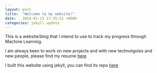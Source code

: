 ```yaml
---
layout: post
title:  "Welcome to my website!"
date:   2024-01-23 17:35:51 +0000
categories: jekyll update
---
```


This is a website/blog that I intend to use to track my progress through Machine Learning. 

I am always keen to work on new projects and with new technolgoies and new people, please find my resume [here](../assets/Bence_Csiba_CV.pdf)

I built this website using jekyll, you can find its repo [here](https://github.com/bencecsiba/bencecsiba.github.io/)